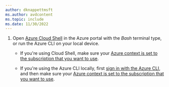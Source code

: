```yaml
---
author: dknappettmsft
ms.author: avdcontent
ms.topic: include
ms.date: 11/30/2022
---
```


1. Open [Azure Cloud Shell](/azure/cloud-shell/overview) in the Azure portal with the *Bash* terminal type, or run the Azure CLI on your local device. 

   - If you're using Cloud Shell, make sure your [Azure context is set to the subscription that you want to use](/cli/azure/manage-azure-subscriptions-azure-cli).

   - If you're using the Azure CLI locally, first [sign in with the Azure CLI](/cli/azure/authenticate-azure-cli), and then make sure your [Azure context is set to the subscription that you want to use](/cli/azure/manage-azure-subscriptions-azure-cli).
